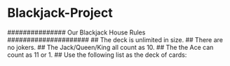 # Blackjack-Project
############### Our Blackjack House Rules #####################  ## The deck is unlimited in size. ## There are no jokers. ## The Jack/Queen/King all count as 10. ## The the Ace can count as 11 or 1. ## Use the following list as the deck of cards:
